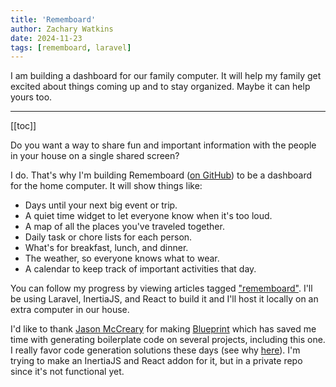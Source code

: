 ```yaml
---
title: 'Rememboard'
author: Zachary Watkins
date: 2024-11-23
tags: [rememboard, laravel]
---
```


I am building a dashboard for our family computer. It will help my family get excited about things coming up and to stay organized. Maybe it can help yours too.

---

[[toc]]

Do you want a way to share fun and important information with the people in your house on a single shared screen?

I do. That's why I'm building Rememboard ([on GitHub](https://github.com/zachwatkins/rememboard)) to be a dashboard for the home computer. It will show things like:

- Days until your next big event or trip.
- A quiet time widget to let everyone know when it's too loud.
- A map of all the places you've traveled together.
- Daily task or chore lists for each person.
- What's for breakfast, lunch, and dinner.
- The weather, so everyone knows what to wear.
- A calendar to keep track of important activities that day.

You can follow my progress by viewing articles tagged ["rememboard"](/articles/tags/rememboard/). I'll be using Laravel, InertiaJS, and React to build it and I'll host it locally on an extra computer in our house.

I'd like to thank [Jason McCreary](https://jasonmccreary.me/) for making [Blueprint](https://blueprint.laravelshift.com/) which has saved me time with generating boilerplate code on several projects, including this one. I really favor code generation solutions these days (see why [here](/articles/coding-without-typing/)). I'm trying to make an InertiaJS and React addon for it, but in a private repo since it's not functional yet.
